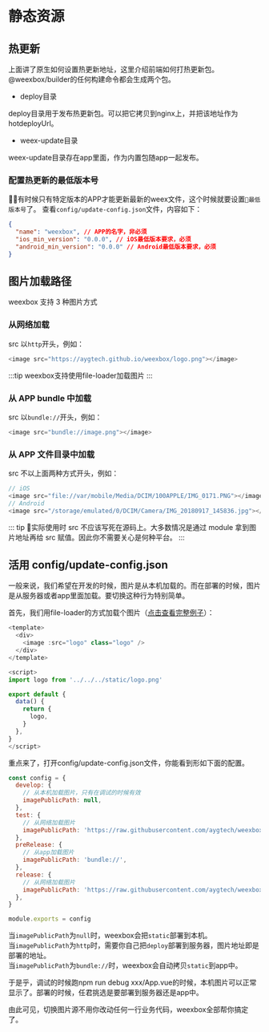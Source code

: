 # 静态资源

## 热更新

上面讲了原生如何设置热更新地址，这里介绍前端如何打热更新包。  
@weexbox/builder的任何构建命令都会生成两个包。

- deploy目录

deploy目录用于发布热更新包。可以把它拷贝到nginx上，并把该地址作为hotdeployUrl。

- weex-update目录

weex-update目录存在app里面，作为内置包随app一起发布。

### 配置热更新的最低版本号

有时候只有特定版本的APP才能更新最新的weex文件，这个时候就要设置`最低版本号`了。
查看`config/update-config.json`文件，内容如下：
```json
{
  "name": "weexbox", // APP的名字，非必须
  "ios_min_version": "0.0.0", // iOS最低版本要求，必须
  "android_min_version": "0.0.0" // Android最低版本要求，必须
}
```

## 图片加载路径

weexbox 支持 3 种图片方式

### 从网络加载

src 以`http`开头，例如：

```js
<image src="https://aygtech.github.io/weexbox/logo.png"></image>
```

:::tip
weexbox支持使用file-loader加载图片
:::

### 从 APP bundle 中加载

src 以`bundle://`开头，例如：

```js
<image src="bundle://image.png"></image>
```

### 从 APP 文件目录中加载

src 不以上面两种方式开头，例如：

```js
// iOS
<image src="file://var/mobile/Media/DCIM/100APPLE/IMG_0171.PNG"></image>
// Android
<image src="/storage/emulated/0/DCIM/Camera/IMG_20180917_145836.jpg"></image>
```

::: tip
实际使用时 src 不应该写死在源码上。大多数情况是通过 module 拿到图片地址再给 src 赋值。因此你不需要关心是何种平台。
:::

## 活用 config/update-config.json

一般来说，我们希望在开发的时候，图片是从本机加载的。而在部署的时候，图片是从服务器或者app里面加载。要切换这种行为特别简单。

首先，我们用file-loader的方式加载个图片（[点击查看完整例子](https://github.com/aygtech/weexbox-template/blob/master/src/page/page1/App.vue)）：

```js
<template>
  <div>
    <image :src="logo" class="logo" />
  </div>
</template>

<script>
import logo from '../../../static/logo.png'

export default {
  data() {
    return {
      logo,
    }
  },
}
</script>
```

重点来了，打开config/update-config.json文件，你能看到形如下面的配置。

```js
const config = {
  develop: {
    // 从本机加载图片，只有在调试的时候有效
    imagePublicPath: null,
  },
  test: {
    // 从网络加载图片
    imagePublicPath: 'https://raw.githubusercontent.com/aygtech/weexbox-template/master/deploy',
  },
  preRelease: {
    // 从app加载图片
    imagePublicPath: 'bundle://',
  },
  release: {
    // 从网络加载图片
    imagePublicPath: 'https://raw.githubusercontent.com/aygtech/weexbox-template/master/deploy',
  },
}

module.exports = config
```

当`imagePublicPath`为`null`时，weexbox会把`static`部署到本机。  
当`imagePublicPath`为`http`时，需要你自己把`deploy`部署到服务器，图片地址即是部署的地址。  
当`imagePublicPath`为`bundle://`时，weexbox会自动拷贝`static`到app中。

于是乎，调试的时候跑npm run debug xxx/App.vue的时候，本机图片可以正常显示了。部署的时候，任君挑选是要部署到服务器还是app中。

由此可见，切换图片源不用你改动任何一行业务代码，weexbox全部帮你搞定了。

